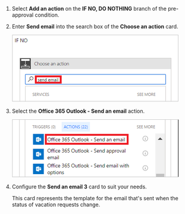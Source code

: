 <!--### Add an email action for rejections-->

1. Select **Add an action** on the **IF NO, DO NOTHING** branch of the pre-approval condition.

1. Enter **Send email** into the search box of the **Choose an action** card.

     ![search for email action](./media/modern-approvals/search-send-email-no.png)

1. Select the **Office 365 Outlook - Send an email** action.

     ![select the send email action](./media/modern-approvals/select-send-email-no.png)

1. Configure the **Send an email 3** card to suit your needs.

     This card represents the template for the email that's sent when the status of vacation requests change.
